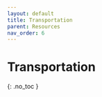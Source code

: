 ```yaml
---
layout: default
title: Transportation
parent: Resources
nav_order: 6
---
```


# Transportation

{: .no_toc }
